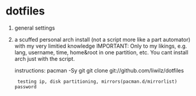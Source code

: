 # dotfiles
1. general settings 


2. a scuffed personal arch install (not a script more like a part automator) with my very limitied knowledge
    IMPORTANT:
        Only to my likings, e.g. lang, username, time, home&root in one partition, etc.
        You cant install arch just with the script.
    
    instructions:
    pacman -Sy git
    git clone git://github.com/liwilz/dotfiles
    
        testing ip, disk partitioning, mirrors(pacman.d/mirrorlist) password